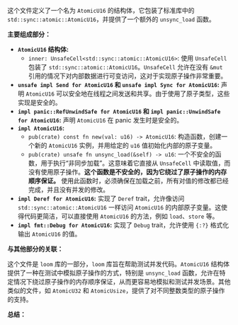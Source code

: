 这个文件定义了一个名为 `AtomicU16` 的结构体，它包装了标准库中的 `std::sync::atomic::AtomicU16`，并提供了一个额外的 `unsync_load` 函数。

**主要组成部分：**

*   **`AtomicU16` 结构体:**
    *   `inner: UnsafeCell<std::sync::atomic::AtomicU16>`:  使用 `UnsafeCell` 包装了 `std::sync::atomic::AtomicU16`。`UnsafeCell` 允许在没有 `&mut` 引用的情况下对内部数据进行可变访问，这对于实现原子操作非常重要。
*   **`unsafe impl Send for AtomicU16` 和 `unsafe impl Sync for AtomicU16`:**  声明 `AtomicU16` 可以安全地在线程之间发送和共享。由于使用了原子类型，这些实现是安全的。
*   **`impl panic::RefUnwindSafe for AtomicU16` 和 `impl panic::UnwindSafe for AtomicU16`:**  声明 `AtomicU16` 在 panic 发生时是安全的。
*   **`impl AtomicU16`:**
    *   `pub(crate) const fn new(val: u16) -> AtomicU16`:  构造函数，创建一个新的 `AtomicU16` 实例，并用给定的 `u16` 值初始化内部的原子变量。
    *   `pub(crate) unsafe fn unsync_load(&self) -> u16`:  一个不安全的函数，用于执行“非同步加载”。这意味着它直接从 `UnsafeCell` 中读取值，而没有使用原子操作。**这个函数是不安全的，因为它绕过了原子操作的内存顺序保证。**  使用此函数时，必须确保在加载之前，所有对值的修改都已经完成，并且没有并发的修改。
*   **`impl Deref for AtomicU16`:**  实现了 `Deref` trait，允许像访问 `std::sync::atomic::AtomicU16` 一样访问 `AtomicU16` 的内部原子变量。这使得代码更简洁，可以直接使用 `AtomicU16` 的方法，例如 `load`、`store` 等。
*   **`impl fmt::Debug for AtomicU16`:**  实现了 `Debug` trait，允许使用 `{:?}` 格式化输出 `AtomicU16` 的值。

**与其他部分的关联：**

这个文件是 `loom` 库的一部分，`loom` 库旨在帮助测试并发代码。`AtomicU16` 结构体提供了一种在测试中模拟原子操作的方式，特别是 `unsync_load` 函数，允许在特定情况下绕过原子操作的内存顺序保证，从而更容易地模拟和测试并发场景。其他类似的文件，如 `AtomicU32` 和 `AtomicUsize`，提供了对不同整数类型的原子操作的支持。

**总结：**
